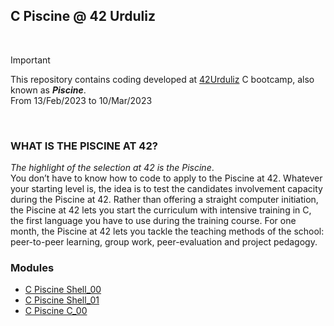 ## C Piscine @ 42 Urduliz
<br>

> [!IMPORTANT]
> This repository contains coding developed at [42Urduliz](https://www.42urduliz.com/) C bootcamp, also known as **_Piscine_**.
> <br>
> From 13/Feb/2023 to 10/Mar/2023
<br>

### WHAT IS THE PISCINE AT 42?
_The highlight of the selection at 42 is the Piscine_.
<br>
You don’t have to know how to code to apply to the Piscine at 42.
Whatever your starting level is, the idea is to test the candidates involvement capacity during the Piscine at 42.
Rather than offering a straight computer initiation, the Piscine at 42 lets you start the curriculum with intensive training in C, the first language you have to use during the training course.
For one month, the Piscine at 42 lets you tackle the teaching methods of the school: peer-to-peer learning, group work, peer-evaluation and project pedagogy.

### Modules
* [C Piscine Shell_00]()
* [C Piscine Shell_01]()
* [C Piscine C_00]()
